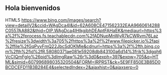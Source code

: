 ## Hola bienvenidos
HTML5
https://www.bing.com/images/search?view=detailV2&ccid=WAgDca4I&id=62A608CE471562332EAA9660614288C0557AA882&thid=OIP.WAgDca4IHlkgjbhDEAptFAHaEK&mediaurl=https%3a%2f%2fprocess.fs.teachablecdn.com%2fADNupMnWyR7kCWRvm76Laz%2fresize%3dwidth%3a705%2fhttps%3a%2f%2fwww.filepicker.io%2fapi%2ffile%2fGqPvvFmQ22JbcSdOKMle&cdnurl=https%3a%2f%2fth.bing.com%2fth%2fid%2fR.58080371ae081e59208db843100a6d14%3frik%3dgqh6VcCIQmFglg%26pid%3dImgRaw%26r%3d0&exph=397&expw=705&q=HTML&simid=607996898035320504&FORM=IRPRST&ck=5E9FF850E3B85D0BCDCEFD11B3B284E4&selectedIndex=2&ajaxhist=0&ajaxserp=0
